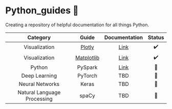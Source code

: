 # Python_guides 🚧

Creating a repository of helpful documentation for all things Python.

| Category | Guide | Documentation | Status
| :---------------: | :---------------: | :---------------: | :---------------:
| Visualization | [Plotly](https://github.com/mattamx/Python_sheets/blob/abcdc371a29b94932374230d2be6f67d63218f78/Visualization/Plotly.md) | [Link](https://matplotlib.org/2.0.0/index.html) | ✔️
| Visualization | [Matplotlib](https://github.com/mattamx/Python_guides/blob/72055b71711fabd97da6d27eca48c79127190181/Visualization/Matplotlib.md) | [Link](https://plotly.com/python/plotly-express/) | ✔️
| Python | PySpark | [Link](https://spark.apache.org/docs/latest/api/python/) | 🚧
| Deep Learning | PyTorch | TBD | 🚧
| Neural Networks | Keras | TBD | 🚧
| Natural Language Processing | spaCy | TBD | 🚧
